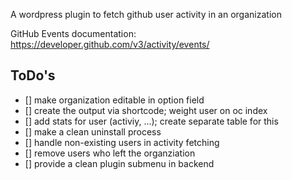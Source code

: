 A wordpress plugin to fetch github user activity in an organization

GitHub Events documentation: https://developer.github.com/v3/activity/events/

## ToDo's
- [] make organization editable in option field
- [] create the output via shortcode; weight user on oc index
- [] add stats for user (activiy, ...); create separate table for this
- [] make a clean uninstall process
- [] handle non-existing users in activity fetching
- [] remove users who left the organziation
- [] provide a clean plugin submenu in backend

